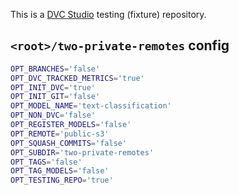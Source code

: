 This is a [DVC Studio](https://studio.iterative.ai) testing (fixture) repository.

## `<root>/two-private-remotes` config

```bash
OPT_BRANCHES='false'
OPT_DVC_TRACKED_METRICS='true'
OPT_INIT_DVC='true'
OPT_INIT_GIT='false'
OPT_MODEL_NAME='text-classification'
OPT_NON_DVC='false'
OPT_REGISTER_MODELS='false'
OPT_REMOTE='public-s3'
OPT_SQUASH_COMMITS='false'
OPT_SUBDIR='two-private-remotes'
OPT_TAGS='false'
OPT_TAG_MODELS='false'
OPT_TESTING_REPO='true'
```
